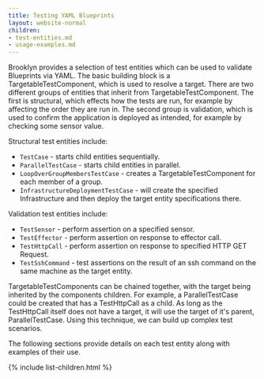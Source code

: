 ```yaml
---
title: Testing YAML Blueprints
layout: website-normal
children:
- test-entities.md
- usage-examples.md
---
```


Brooklyn provides a selection of test entities which can be used to validate Blueprints via YAML. The basic building block is a TargetableTestComponent, which is used to resolve a target. There are two different groups of entities that inherit from TargetableTestComponent. The first is structural, which effects how the tests are run, for example by affecting the order they are run in. The second group is validation, which is used to confirm the application is deployed as intended, for example by checking some sensor value.

Structural test entities include:

- `TestCase`  - starts child entities sequentially.
- `ParallelTestCase` - starts child entities in parallel.
- `LoopOverGroupMembersTestCase` - creates a TargetableTestComponent for each member of a group.
- `InfrastructureDeploymentTestCase` - will create the specified Infrastructure and then deploy the target entity specifications there.

Validation test entities include:

- `TestSensor` - perform assertion on a specified sensor.
- `TestEffector` - perform assertion on response to effector call.
- `TestHttpCall` - perform assertion on response to specified HTTP GET Request.
- `TestSshCommand` - test assertions on the result of an ssh command on the same machine as the target entity.

TargetableTestComponents can be chained together, with the target being inherited by the components children. For example, a ParallelTestCase could be created that has a TestHttpCall as a child. As long as the TestHttpCall itself does not have a target, it will use the target of it's parent, ParallelTestCase. Using this technique, we can build up complex test scenarios.

The following sections provide details on each test entity along with examples of their use.

{% include list-children.html %}
